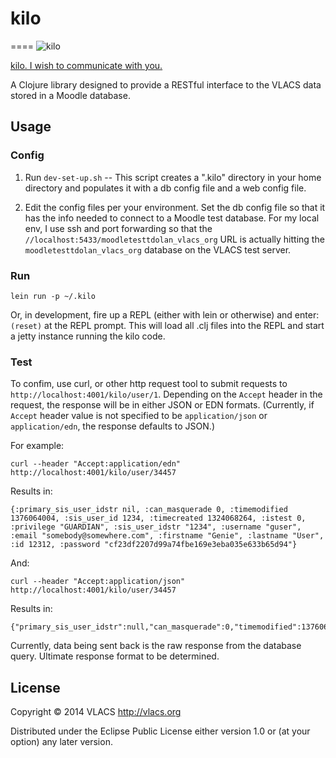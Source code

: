 # kilo
====
![kilo](http://www.navy.mil/navydata/communications/flags/kilo.gif)

[kilo. I wish to communicate with you.](http://www.navy.mil/navydata/nav_legacy.asp?id=273)


A Clojure library designed to provide a RESTful interface to the VLACS data stored in a Moodle database.

## Usage

### Config

1. Run `dev-set-up.sh` -- This script creates a ".kilo" directory in your home directory and 
   populates it with a db config file and a web config file.

2. Edit the config files per your environment. Set the db config file so that it has the info 
   needed to connect to a Moodle test database. For my local env, I use ssh and port forwarding
   so that the `//localhost:5433/moodletesttdolan_vlacs_org` URL is actually hitting the `moodletesttdolan_vlacs_org`
   database on the VLACS test server.

### Run

```
lein run -p ~/.kilo
```

Or, in development, fire up a REPL (either with lein or otherwise) and enter:
`(reset)` at the REPL prompt. This will load all .clj files into the REPL and start a jetty instance running the kilo code.


### Test

To confim, use curl, or other http request tool to submit requests to `http://localhost:4001/kilo/user/1`.
Depending on the `Accept` header in the request, the response will be in either JSON or EDN formats.
(Currently, if `Accept` header value is not specified to be `application/json` or `application/edn`, the response
defaults to JSON.)

For example:

```
curl --header "Accept:application/edn" http://localhost:4001/kilo/user/34457 
```
Results in:

```
{:primary_sis_user_idstr nil, :can_masquerade 0, :timemodified 1376064004, :sis_user_id 1234, :timecreated 1324068264, :istest 0, :privilege "GUARDIAN", :sis_user_idstr "1234", :username "guser", :email "somebody@somewhere.com", :firstname "Genie", :lastname "User", :id 12312, :password "cf23df2207d99a74fbe169e3eba035e633b65d94"}
```

And:

```
curl --header "Accept:application/json" http://localhost:4001/kilo/user/34457
```

Results in:

```
{"primary_sis_user_idstr":null,"can_masquerade":0,"timemodified":1376064004,"sis_user_id":1234,"timecreated":1324068264,"istest":0,"privilege":"GUARDIAN","sis_user_idstr":"1234","username":"guser","email":"somebody@somewhere.com","firstname":"Genie","lastname":"User","id":12312,"password":"cf23df2207d99a74fbe169e3eba035e633b65d94"}
```

Currently, data being sent back is the raw response from the database query. Ultimate response format to be determined.

## License

Copyright © 2014 VLACS http://vlacs.org

Distributed under the Eclipse Public License either version 1.0 or (at
your option) any later version.
